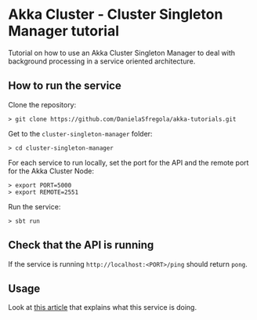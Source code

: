 # Akka Cluster - Cluster Singleton Manager tutorial
Tutorial on how to use an Akka Cluster Singleton Manager to deal with background processing in a service oriented architecture.

## How to run the service
Clone the repository:
```
> git clone https://github.com/DanielaSfregola/akka-tutorials.git
```

Get to the `cluster-singleton-manager` folder:
```
> cd cluster-singleton-manager
```
For each service to run locally, set the port for the API and the remote port for the Akka Cluster Node:
```
> export PORT=5000
> export REMOTE=2551
```
Run the service:
```
> sbt run
```
## Check that the API is running
If the service is running `http://localhost:<PORT>/ping` should return `pong`.

## Usage
Look at [this article](http://danielasfregola.com/2016/02/21/background-processing-with-akka-cluster-singletonclustermanager/) that explains what this service is doing.
